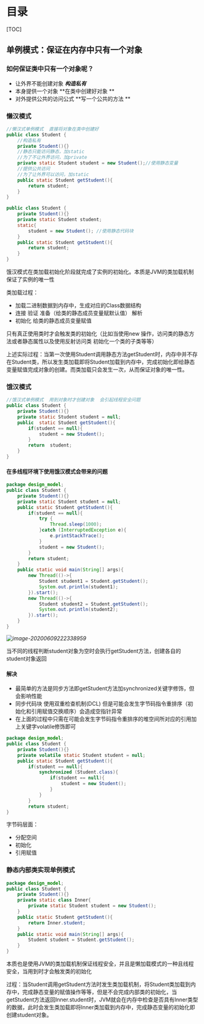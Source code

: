 # 目录

[TOC]

## 单例模式：保证在内存中只有一个对象

### 如何保证类中只有一个对象呢？

- 让外界不能创建对象              ***构造私有***
- 本身提供一个对象                  **在类中创建好对象 **
- 对外提供公共的访问公式      **写一个公共的方法 **

### 懒汉模式

```java
//懒汉式单例模式  直接将对象在类中创建好
public class Student {
    //构造私有
    private Student(){}
    //静态只能访问静态，加static
    //为了不让外界访问，加private
    private static Student student = new Student();//使用静态变量
    //提供公共访问
    //为了让外界可以访问，加static
    public static Student getStudent(){
        return student;
    }
}
```

```java
public class Student {
    private Student(){}
    private static Student student;
    static{
        student = new Student(); //使用静态代码块
    }
    public static Student getStudent(){
        return student;
    }
}
```

饿汉模式在类加载初始化阶段就完成了实例的初始化。本质是JVM的类加载机制保证了实例的唯一性

类加载过程：

- 加载二进制数据到内存中，生成对应的Class数据结构
- 连接  验证  准备（给类的静态成员变量赋默认值） 解析
- 初始化  给类的静态成员变量赋值

只有真正使用类时才会触发类的初始化（比如当使用new 操作，访问类的静态方法或者静态属性以及使用反射访问类 初始化一个类的子类等等）

上述实际过程：当第一次使用Student调用静态方法getStudent时，内存中并不存在Student类，所以发生类加载即将Student加载到内存中，完成初始化即给静态变量赋值完成对象的创建。而类加载只会发生一次，从而保证对象的唯一性。

### 饿汉模式

```java
//饿汉式单例模式  用到对象时才创建对象  会引起线程安全问题
public class Student {
    private Student(){}
    private static Student student = null;
    public  static Student getStudent(){
        if(student == null){
            student = new Student();
        }
        return  student;
    }
}
```

#### 在多线程环境下使用饿汉模式会带来的问题

```java
package design_model;
public class Student {
    private Student(){}
    private static Student student = null;
    public static Student getStudent(){
        if(student == null){
            try {
                Thread.sleep(1000);
            }catch (InterruptedException e){
                e.printStackTrace();
            }
            student = new Student();
        }
        return student;
    }
    public static void main(String[] args){
        new Thread(()->{
            Student student1 = Student.getStudent();
            System.out.println(student1);
        }).start();
        new Thread(()->{
            Student student2 = Student.getStudent();
            System.out.println(student2);
        }).start();
    }
}
```

*![image-20200609222338959](C:\Users\周庆伟\AppData\Roaming\Typora\typora-user-images\image-20200609222338959.png)*

当不同的线程判断student对象为空时会执行getStudent方法，创建各自的student对象返回

#### 解决

- 最简单的方法是同步方法即getStudent方法加synchronized关键字修饰，但会影响性能
- 同步代码块  使用双重检查机制(DCL)  但是可能会发生字节码指令重排序（初始化和引用赋值交换顺序）会造成空指针异常 
- 在上面的过程中只需在可能会发生字节码指令重排序的堆空间所对应的引用加上关键字volatile修饰即可

```java
package design_model;
public class Student {
    private Student(){}
    private volatile static Student student = null;
    public static Student getStudent(){
        if(student == null){
            synchronized (Student.class){
                if(student == null){ 
                    student = new Student();
                }
            }
        }
        return student;
}
```

字节码层面：

- 分配空间
- 初始化
- 引用赋值

### 静态内部类实现单例模式

```java
package design_model;
public class Student {
    private Student(){}
    private static class Inner{
        private static Student student = new Student();
    }
    public static Student getStudent(){
        return Inner.student;
    }
    public static void main(String[] args){
        Student student = Student.getStudent();
    }
}
```

本质也是使用JVM的类加载机制保证线程安全，并且是懒加载模式的一种且线程安全，当用到时才会触发类的初始化

过程：当Student调用getStudent方法时发生类加载机制，将Student类加载到内存中，完成静态变量的赋值操作等等，但是不会完成内部类的初始化，当getStudent方法返回Inner.student时，JVM就会在内存中检查是否具有Inner类型的数据，此时会发生类加载即将Inner类加载到内存中，完成静态变量的初始化即创建student对象。